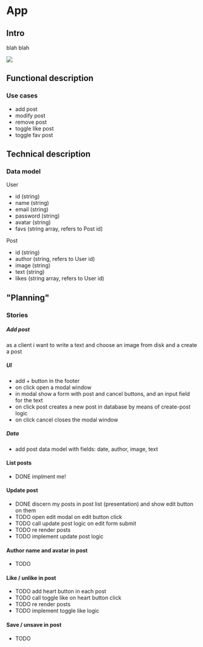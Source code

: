# App

## Intro

blah blah

![](https://media2.giphy.com/media/ZciYhNqc9iFtC0yUTS/giphy.gif?cid=ecf05e47yr1ptklqda1kref6aw0v0qtph4nomcfmno2nz94e&ep=v1_gifs_search&rid=giphy.gif&ct=g)

## Functional description

### Use cases

- add post
- modify post
- remove post
- toggle like post
- toggle fav post

## Technical description

### Data model

User

- id (string)
- name (string)
- email (string)
- password (string)
- avatar (string)
- favs (string array, refers to Post id)

Post

- id (string)
- author (string, refers to User id)
- image (string)
- text (string)
- likes (string array, refers to User id)

## "Planning"

### Stories

##### Add post

as a client i want to write a text and choose an image from disk and a create a post

##### UI

- add + button in the footer
- on click open a modal window
- in modal show a form with post and cancel buttons, and an input field for the text
- on click post creates a new post in database by means of create-post logic
- on click cancel closes the modal window

##### Data

- add post data model with fields: date, author, image, text

#### List posts

- DONE implment me!

#### Update post

- DONE discern my posts in post list (presentation) and show edit button on them
- TODO open edit modal on edit button click
- TODO call update post logic on edit form submit
- TODO re render posts
- TODO implement update post logic

#### Author name and avatar in post

- TODO

#### Like / unlike in post

- TODO add heart button in each post
- TODO call toggle like on heart button click
- TODO re render posts
- TODO implement toggle like logic

#### Save / unsave in post

- TODO
